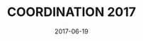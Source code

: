 ---
title: COORDINATION 2017
summary: __Steering committee member__ - IFIP International Conference on Coordination Models and Languages
# authors:
# - joseproenca
tags: []
categories: []
date: "2017-06-19"
# lastMod: "2019-09-05T00:00:00Z"
featured: false
draft: false

# Featured image
# To use, add an image named `featured.jpg/png` to your page's folder. 
image:
  caption: ""
  focal_point: ""

# Projects (optional).
#   Associate this post with one or more of your projects.
#   Simply enter your project's folder or file name without extension.
#   E.g. `projects = ["internal-project"]` references 
#   `content/project/deep-learning/index.md`.
#   Otherwise, set `projects = []`.
projects: []

# Optional external URL for project (replaces project detail page).
external_link: http://2017.discotec.org/calls/coordination-2017.html
---